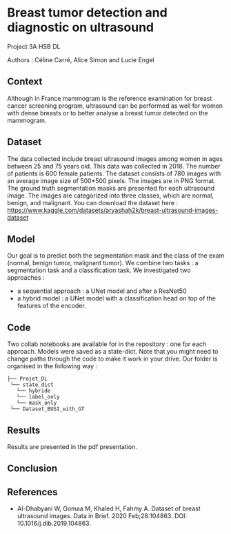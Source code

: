 # Breast tumor detection and diagnostic on ultrasound
Project 3A HSB DL

Authors : Céline Carré, Alice Simon and Lucie Engel 

## Context

Although in France mammogram is the reference examination for breast cancer screening program, ultrasound can be performed as well for women with dense breasts or to better analyse a breast tumor detected on the mammogram. 

## Dataset

The data collected include breast ultrasound images among women in ages between 25 and 75 years old. This data was collected in 2018. The number of patients is 600 female patients. The dataset consists of 780 images with an average image size of 500*500 pixels. The images are in PNG format. The ground truth segmentation masks are presented for each ultrasound image. The images are categorized into three classes, which are normal, benign, and malignant.
You can download the dataset here : 
https://www.kaggle.com/datasets/aryashah2k/breast-ultrasound-images-dataset

## Model 

Our goal is to predict both the segmentation mask and the class of the exam (normal, benign tumor, malignant tumor). We combine two tasks : a segmentation task and a classification task. 
We investigated two approaches : 
* a sequential approach : a UNet model and after a ResNet50
* a hybrid model : a UNet model with a classification head on top of the features of the encoder. 

## Code

Two collab notebooks are available for in the repository : one for each approach. Models were saved as a state-dict. Note that you might need to change paths through the code to make it work in your drive. Our folder is organised in the following way : 

```
├── Projet_DL
 └── state_dict
   └── hybride
   └── label_only
   └── mask_only
 └── Dataset_BUSI_with_GT
```
## Results

Results are presented in the pdf presentation. 

## Conclusion


## References 

* Al-Dhabyani W, Gomaa M, Khaled H, Fahmy A. Dataset of breast ultrasound images. Data in Brief. 2020 Feb;28:104863. DOI: 10.1016/j.dib.2019.104863.
